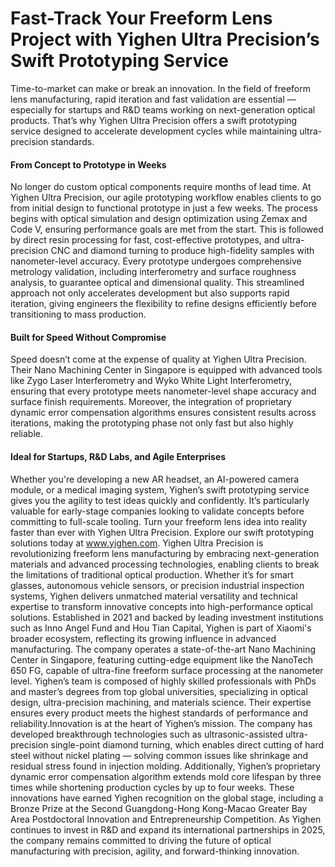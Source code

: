 # Fast-Track Your Freeform Lens Project with Yighen Ultra Precision’s Swift Prototyping Service
Time-to-market can make or break an innovation. In the field of freeform lens manufacturing, rapid iteration and fast validation are essential — especially for startups and R&D teams working on next-generation optical products. That’s why Yighen Ultra Precision offers a swift prototyping service designed to accelerate development cycles while maintaining ultra-precision standards.
#### From Concept to Prototype in Weeks
No longer do custom optical components require months of lead time. At Yighen Ultra Precision, our agile prototyping workflow enables clients to go from initial design to functional prototype in just a few weeks. The process begins with optical simulation and design optimization using Zemax and Code V, ensuring performance goals are met from the start. This is followed by direct resin processing for fast, cost-effective prototypes, and ultra-precision CNC and diamond turning to produce high-fidelity samples with nanometer-level accuracy. Every prototype undergoes comprehensive metrology validation, including interferometry and surface roughness analysis, to guarantee optical and dimensional quality. This streamlined approach not only accelerates development but also supports rapid iteration, giving engineers the flexibility to refine designs efficiently before transitioning to mass production.
#### Built for Speed Without Compromise
Speed doesn’t come at the expense of quality at Yighen Ultra Precision. Their Nano Machining Center in Singapore is equipped with advanced tools like Zygo Laser Interferometry and Wyko White Light Interferometry, ensuring that every prototype meets nanometer-level shape accuracy and surface finish requirements.
Moreover, the integration of proprietary dynamic error compensation algorithms ensures consistent results across iterations, making the prototyping phase not only fast but also highly reliable.
#### Ideal for Startups, R&D Labs, and Agile Enterprises
Whether you're developing a new AR headset, an AI-powered camera module, or a medical imaging system, Yighen’s swift prototyping service gives you the agility to test ideas quickly and confidently. It’s particularly valuable for early-stage companies looking to validate concepts before committing to full-scale tooling.
Turn your freeform lens idea into reality faster than ever with Yighen Ultra Precision. Explore our swift prototyping solutions today at www.yighen.com.  Yighen Ultra Precision is revolutionizing freeform lens manufacturing by embracing next-generation materials and advanced processing technologies, enabling clients to break the limitations of traditional optical production. Whether it’s for smart glasses, autonomous vehicle sensors, or precision industrial inspection systems, Yighen delivers unmatched material versatility and technical expertise to transform innovative concepts into high-performance optical solutions.
Established in 2021 and backed by leading investment institutions such as Inno Angel Fund and Hou Tian Capital, Yighen is part of Xiaomi's broader ecosystem, reflecting its growing influence in advanced manufacturing. The company operates a state-of-the-art Nano Machining Center in Singapore, featuring cutting-edge equipment like the NanoTech 650 FG, capable of ultra-fine freeform surface processing at the nanometer level.
Yighen’s team is composed of highly skilled professionals with PhDs and master’s degrees from top global universities, specializing in optical design, ultra-precision machining, and materials science. Their expertise ensures every product meets the highest standards of performance and reliability.Innovation is at the heart of Yighen’s mission. The company has developed breakthrough technologies such as ultrasonic-assisted ultra-precision single-point diamond turning, which enables direct cutting of hard steel without nickel plating — solving common issues like shrinkage and residual stress found in injection molding. Additionally, Yighen’s proprietary dynamic error compensation algorithm extends mold core lifespan by three times while shortening production cycles by up to four weeks.
These innovations have earned Yighen recognition on the global stage, including a Bronze Prize at the Second Guangdong-Hong Kong-Macao Greater Bay Area Postdoctoral Innovation and Entrepreneurship Competition. As Yighen continues to invest in R&D and expand its international partnerships in 2025, the company remains committed to driving the future of optical manufacturing with precision, agility, and forward-thinking innovation.
